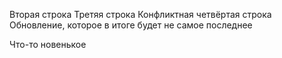 Вторая строка
Третяя строка
Конфликтная четвёртая строка
Обновление, которое в итоге будет не самое последнее

Что-то новенькое

